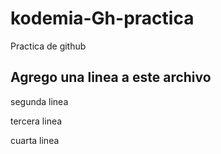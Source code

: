 # kodemia-Gh-practica
Practica de github

## Agrego una linea a este archivo
segunda linea

tercera linea

cuarta linea
